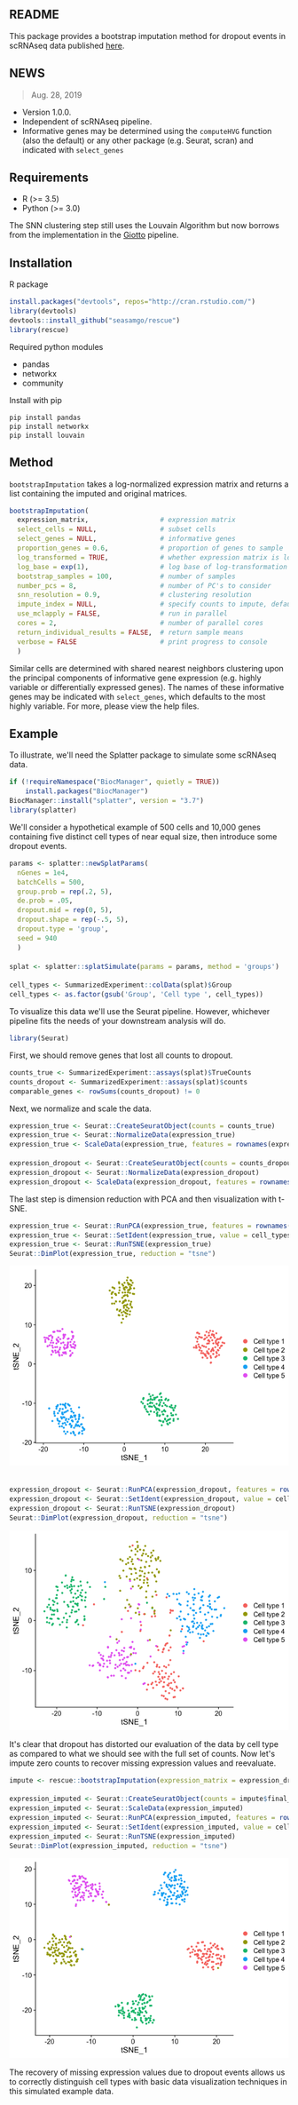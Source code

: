 
<!-- README.md is generated from README.Rmd. Please edit that file -->
README
------

This package provides a bootstrap imputation method for dropout events in scRNAseq data published [here](https://doi.org/10.1186/s12859-019-2977-0).

NEWS
----

> Aug. 28, 2019  

-   Version 1.0.0.
-   Independent of scRNAseq pipeline.
-   Informative genes may be determined using the `computeHVG` function (also the default) or any other package (e.g. Seurat, scran) and indicated with `select_genes`


Requirements
------------

- R (>= 3.5)  
- Python (>= 3.0)  

The SNN clustering step still uses the Louvain Algorithm but now borrows from the implementation in the [Giotto](https://www.biorxiv.org/content/10.1101/701680v1) pipeline.  

Installation
------------

R package  

``` r
install.packages("devtools", repos="http://cran.rstudio.com/")
library(devtools)
devtools::install_github("seasamgo/rescue")
library(rescue)
```

Required python modules  
- pandas  
- networkx  
- community  

Install with pip

``` 
pip install pandas
pip install networkx
pip install louvain
``` 

Method
------

`bootstrapImputation` takes a log-normalized expression matrix and returns a list containing the imputed and original matrices.

``` r
bootstrapImputation(
  expression_matrix,                  # expression matrix
  select_cells = NULL,                # subset cells
  select_genes = NULL,                # informative genes
  proportion_genes = 0.6,             # proportion of genes to sample
  log_transformed = TRUE,             # whether expression matrix is log-transformed
  log_base = exp(1),                  # log base of log-transformation
  bootstrap_samples = 100,            # number of samples
  number_pcs = 8,                     # number of PC's to consider
  snn_resolution = 0.9,               # clustering resolution
  impute_index = NULL,                # specify counts to impute, defaults to zero values
  use_mclapply = FALSE,               # run in parallel
  cores = 2,                          # number of parallel cores
  return_individual_results = FALSE,  # return sample means
  verbose = FALSE                     # print progress to console
  )
```

Similar cells are determined with shared nearest neighbors clustering upon the principal components of informative gene expression (e.g. highly variable or differentially expressed genes). The names of these informative genes may be indicated with `select_genes`, which defaults to the most highly variable. For more, please view the help files.

Example
-------

To illustrate, we'll need the Splatter package to simulate some scRNAseq data.

``` r
if (!requireNamespace("BiocManager", quietly = TRUE))
    install.packages("BiocManager")
BiocManager::install("splatter", version = "3.7")
library(splatter)
```

We'll consider a hypothetical example of 500 cells and 10,000 genes containing five distinct cell types of near equal size, then introduce some dropout events.

``` r
params <- splatter::newSplatParams(
  nGenes = 1e4,
  batchCells = 500,
  group.prob = rep(.2, 5),
  de.prob = .05,
  dropout.mid = rep(0, 5),
  dropout.shape = rep(-.5, 5),
  dropout.type = 'group',
  seed = 940
  )

splat <- splatter::splatSimulate(params = params, method = 'groups')

cell_types <- SummarizedExperiment::colData(splat)$Group
cell_types <- as.factor(gsub('Group', 'Cell type ', cell_types))
```

To visualize this data we'll use the Seurat pipeline. However, whichever pipeline fits the needs of your downstream analysis will do.

``` r
library(Seurat)
```

First, we should remove genes that lost all counts to dropout.

``` r
counts_true <- SummarizedExperiment::assays(splat)$TrueCounts
counts_dropout <- SummarizedExperiment::assays(splat)$counts
comparable_genes <- rowSums(counts_dropout) != 0
```

Next, we normalize and scale the data.

``` r
expression_true <- Seurat::CreateSeuratObject(counts = counts_true)
expression_true <- Seurat::NormalizeData(expression_true)
expression_true <- ScaleData(expression_true, features = rownames(expression_true))

expression_dropout <- Seurat::CreateSeuratObject(counts = counts_dropout[comparable_genes, ])
expression_dropout <- Seurat::NormalizeData(expression_dropout)
expression_dropout <- ScaleData(expression_dropout, features = rownames(expression_dropout))
```

The last step is dimension reduction with PCA and then visualization with t-SNE.

``` r
expression_true <- Seurat::RunPCA(expression_true, features = rownames(expression_true), verbose = FALSE)
expression_true <- Seurat::SetIdent(expression_true, value = cell_types)
expression_true <- Seurat::RunTSNE(expression_true)
Seurat::DimPlot(expression_true, reduction = "tsne")
```

![](man/figures/README-unnamed-chunk-9-1.png)

``` r

expression_dropout <- Seurat::RunPCA(expression_dropout, features = rownames(expression_dropout), verbose = FALSE)
expression_dropout <- Seurat::SetIdent(expression_dropout, value = cell_types)
expression_dropout <- Seurat::RunTSNE(expression_dropout)
Seurat::DimPlot(expression_dropout, reduction = "tsne")
```

![](man/figures/README-unnamed-chunk-9-2.png)

It's clear that dropout has distorted our evaluation of the data by cell type as compared to what we should see with the full set of counts. Now let's impute zero counts to recover missing expression values and reevaluate.

``` r
impute <- rescue::bootstrapImputation(expression_matrix = expression_dropout@assays$RNA@data, bootstrap_samples = 100, use_mclapply = TRUE, cores = 3)

expression_imputed <- Seurat::CreateSeuratObject(counts = impute$final_imputation)
expression_imputed <- Seurat::ScaleData(expression_imputed)
expression_imputed <- Seurat::RunPCA(expression_imputed, features = rownames(expression_imputed), verbose = FALSE)
expression_imputed <- Seurat::SetIdent(expression_imputed, value = cell_types)
expression_imputed <- Seurat::RunTSNE(expression_imputed)
Seurat::DimPlot(expression_imputed, reduction = "tsne")
```

![](man/figures/README-unnamed-chunk-10-1.png)

The recovery of missing expression values due to dropout events allows us to correctly distinguish cell types with basic data visualization techniques in this simulated example data.
